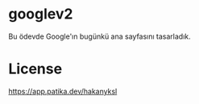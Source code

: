# googlev2
Bu ödevde Google'ın bugünkü ana sayfasını tasarladık.
# License
https://app.patika.dev/hakanyksl
